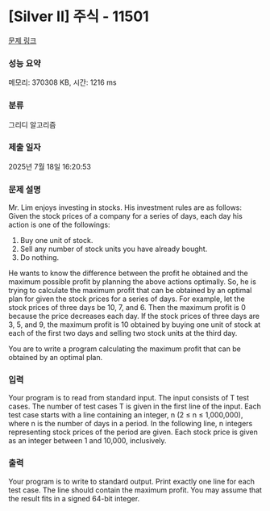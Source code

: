 # [Silver II] 주식 - 11501 

[문제 링크](https://www.acmicpc.net/problem/11501) 

### 성능 요약

메모리: 370308 KB, 시간: 1216 ms

### 분류

그리디 알고리즘

### 제출 일자

2025년 7월 18일 16:20:53

### 문제 설명

<p>Mr. Lim enjoys investing in stocks. His investment rules are as follows: Given the stock prices of a company for a series of days, each day his action is one of the followings:</p>

<ol>
	<li>Buy one unit of stock.</li>
	<li>Sell any number of stock units you have already bought.</li>
	<li>Do nothing.</li>
</ol>

<p>He wants to know the difference between the profit he obtained and the maximum possible profit by planning the above actions optimally. So, he is trying to calculate the maximum profit that can be obtained by an optimal plan for given the stock prices for a series of days. For example, let the stock prices of three days be 10, 7, and 6. Then the maximum profit is 0 because the price decreases each day. If the stock prices of three days are 3, 5, and 9, the maximum profit is 10 obtained by buying one unit of stock at each of the first two days and selling two stock units at the third day.</p>

<p>You are to write a program calculating the maximum profit that can be obtained by an optimal plan.</p>

### 입력 

 <p>Your program is to read from standard input. The input consists of T test cases. The number of test cases T is given in the first line of the input. Each test case starts with a line containing an integer, n (2 ≤ n ≤ 1,000,000), where n is the number of days in a period. In the following line, n integers representing stock prices of the period are given. Each stock price is given as an integer between 1 and 10,000, inclusively.</p>

### 출력 

 <p>Your program is to write to standard output. Print exactly one line for each test case. The line should contain the maximum profit. You may assume that the result fits in a signed 64-bit integer.</p>

